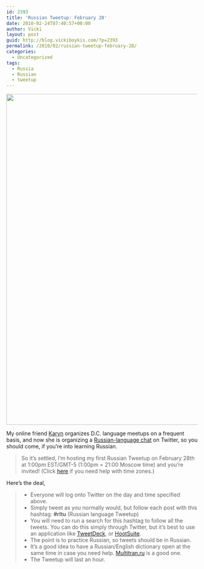 ```yaml
---
id: 2393
title: 'Russian Tweetup: February 28'
date: 2010-02-24T07:40:57+00:00
author: Vicki
layout: post
guid: http://blog.vickiboykis.com/?p=2393
permalink: /2010/02/russian-tweetup-february-28/
categories:
  - Uncategorized
tags:
  - Russia
  - Russian
  - tweetup
---
```

<p style="text-align: center;">
  <a href="http://blog.vickiboykis.com/wp-content/uploads/2010/02/Lenin_Statue_at_Grutas_Park-copy.jpg"><img class="aligncenter size-full wp-image-2395" title="Lenin_Statue_at_Grutas_Park copy" src="http://blog.vickiboykis.com/wp-content/uploads/2010/02/Lenin_Statue_at_Grutas_Park-copy.jpg" alt="" width="651" height="869" /></a>
</p>

My online friend [Karyn](http://passionforrussian.com/) organizes D.C. language meetups on a frequent basis, and now she is organizing a [Russian-language chat](http://passionforrussian.com/2010/02/03/lets-tweet-up/) on Twitter, so you should come, if you&#8217;re into learning Russian.

> So it’s settled, I’m hosting my first Russian Tweetup on February 28th at 1:00pm EST/GMT-5 (1:00pm = 21:00 Moscow time) and you’re invited! (Click <a href="http://www.timeanddate.com/worldclock/personal.html" target="_blank">here</a> if you need help with time zones.)

Here&#8217;s the deal,

>   * Everyone will log onto Twitter on the day and time specified above.
>   * Simply tweet as you normally would, but follow each post with this hashtag: **#rltu** (Russian language Tweetup)
>   * You will need to run a search for this hashtag to follow all the tweets. You can do this simply through Twitter, but it’s best to use an application like <a href="http://www.tweetdeck.com/" target="_blank">TweetDeck</a>, or <a href="http://hootsuite.com/" target="_blank">HootSuite</a>.
>   * The point is to practice Russian, so tweets should be in Russian.
>   * It’s a good idea to have a Russian/English dictionary open at the same time in case you need help. <a href="http://multitran.ru/c/m.exe?a=1&amp" target="_blank">Multitran.ru</a> is a good one.
>   * The Tweetup will last an hour.